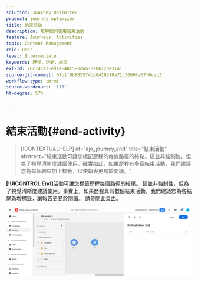 ```yaml
---
solution: Journey Optimizer
product: journey optimizer
title: 結束活動
description: 瞭解如何使用結束活動
feature: Journeys, Activities
topic: Content Management
role: User
level: Intermediate
keywords: 歷程，活動，結束
exl-id: 76c74ca3-edaa-48c5-8d6a-0906120e31a1
source-git-commit: 07b1f9b885574bb6418310a71c3060fa67f6cac3
workflow-type: tm+mt
source-wordcount: '115'
ht-degree: 57%

---
```


# 結束活動{#end-activity}

>[!CONTEXTUALHELP]
>id="ajo_journey_end"
>title="結束活動"
>abstract="結束活動可讓您標記歷程的每條路徑的終點。這並非強制性，但為了視覺清晰度建議使用。確實如此，如果歷程有多個結束活動，我們建議您為每個結束加上標籤，以使報表更易於閱讀。"

**[!UICONTROL End]**&#x200B;活動可讓您標籤歷程每個路徑的結尾。 這並非強制性，但為了視覺清晰度建議使用。事實上，如果歷程具有數個結束活動，我們建議您為各結尾新增標籤，讓報告更易於閱讀。 請參閱[此頁面](../reports/live-report.md)。

![](assets/journey54.png)
